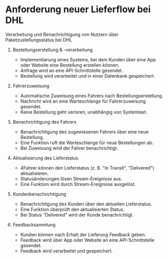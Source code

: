 # Anforderung neuer Lieferflow bei DHL

Verarbeitung und Benachrichtigung von Nutzern über Paketzustellungsstatus bei DHL



1. Bestellungserstellung & -verarbeitung
    - Implementierung eines Systems, bei dem Kunden über eine App oder Website eine Bestellung erstellen können.
    - Anfrage wird an eine API-Schnittstelle gesendet.
    - Bestellung wird verarbeitet und in einer Datenbank gespeichert.

2. Fahrerzuweisung
    -  Automatische Zuweisung eines Fahrers nach Bestellungserstellung.
    - Nachricht wird an eine Warteschlange für Fahrerzuweisung gesendet.
    - Keine Bestellung geht verloren, unabhängig von Systemlast.

3. Benachrichtigung des Fahrers
    - Benachrichtigung des zugewiesenen Fahrers über eine neue Bestellung.
    - Eine Funktion ruft die Warteschlange für neue Bestellungen ab.
    - Bei Zuweisung wird der Fahrer benachrichtigt.

4. Aktualisierung des Lieferstatus
    - 4Fahrer können den Lieferstatus (z. B. "In Transit", "Delivered") aktualisieren.
    - Statusänderungen lösen Stream-Ereignisse aus.
    - Eine Funktion wird durch Stream-Ereignisse ausgelöst.

5. Kundenbenachrichtigung
    - Benachrichtigung des Kunden über den aktuellen Lieferstatus.
    - Eine Funktion überprüft den aktualisierten Status.
    - Bei Status "Delivered" wird der Kunde benachrichtigt.

6. Feedbacksammlung
    - Kunden können nach Erhalt der Lieferung Feedback geben.
    - Feedback wird über App oder Website an eine API-Schnittstelle gesendet.
    - Feedback wird verarbeitet und gespeichert.
